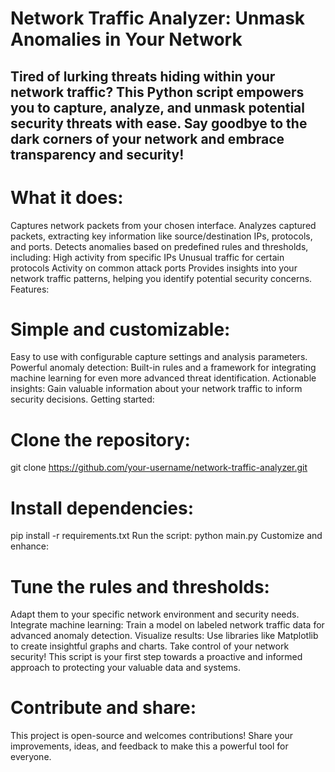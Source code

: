 # Network Traffic Analyzer: Unmask Anomalies in Your Network
## Tired of lurking threats hiding within your network traffic? This Python script empowers you to capture, analyze, and unmask potential security threats with ease. Say goodbye to the dark corners of your network and embrace transparency and security!

# What it does:

Captures network packets from your chosen interface.
Analyzes captured packets, extracting key information like source/destination IPs, protocols, and ports.
Detects anomalies based on predefined rules and thresholds, including:
High activity from specific IPs
Unusual traffic for certain protocols
Activity on common attack ports
Provides insights into your network traffic patterns, helping you identify potential security concerns.
Features:

# Simple and customizable: 

Easy to use with configurable capture settings and analysis parameters.
Powerful anomaly detection: Built-in rules and a framework for integrating machine learning for even more advanced threat identification.
Actionable insights: Gain valuable information about your network traffic to inform security decisions.
Getting started:

# Clone the repository:

git clone https://github.com/your-username/network-traffic-analyzer.git

# Install dependencies:
pip install -r requirements.txt
Run the script:
python main.py
Customize and enhance:

# Tune the rules and thresholds: 
Adapt them to your specific network environment and security needs.
Integrate machine learning: Train a model on labeled network traffic data for advanced anomaly detection.
Visualize results: Use libraries like Matplotlib to create insightful graphs and charts.
Take control of your network security! This script is your first step towards a proactive and informed approach to protecting your valuable data and systems.

# Contribute and share:

This project is open-source and welcomes contributions! Share your improvements, ideas, and feedback to make this a powerful tool for everyone.



